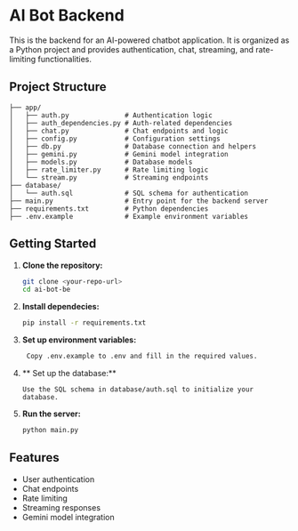 # AI Bot Backend

This is the backend for an AI-powered chatbot application. It is organized as a Python project and provides authentication, chat, streaming, and rate-limiting functionalities.

## Project Structure
```
├── app/
│   ├── auth.py              # Authentication logic
│   ├── auth_dependencies.py # Auth-related dependencies
│   ├── chat.py              # Chat endpoints and logic
│   ├── config.py            # Configuration settings
│   ├── db.py                # Database connection and helpers
│   ├── gemini.py            # Gemini model integration
│   ├── models.py            # Database models
│   ├── rate_limiter.py      # Rate limiting logic
│   └── stream.py            # Streaming endpoints
├── database/
│   └── auth.sql             # SQL schema for authentication
├── main.py                  # Entry point for the backend server
├── requirements.txt         # Python dependencies
├── .env.example             # Example environment variables
```

## Getting Started

1. **Clone the repository:**
   ```bash
   git clone <your-repo-url>
   cd ai-bot-be
2. **Install dependecies:**
    ```bash
   pip install -r requirements.txt
4. **Set up environment variables:**
   ```bash
    Copy .env.example to .env and fill in the required values.
5. ** Set up the database:**
    ```
    Use the SQL schema in database/auth.sql to initialize your database.
6. **Run the server:**
   ```bash
   python main.py


## Features
- User authentication
- Chat endpoints
- Rate limiting
- Streaming responses
- Gemini model integration
